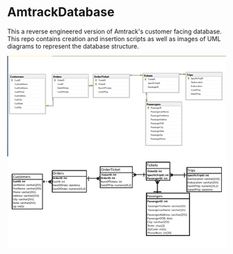# AmtrackDatabase
This a reverse engineered version of Amtrack's customer facing database. This repo contains creation and insertion scripts as well as images of UML diagrams to represent the database structure. 

![](DatabaseUML.png)
